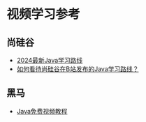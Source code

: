 # 视频学习参考

## 尚硅谷
+ [2024最新Java学习路线](https://www.bilibili.com/read/cv5216534/)
+ [如何看待尚硅谷在B站发布的Java学习路线？](https://www.zhihu.com/question/439848339)

## 黑马
+ [Java免费视频教程](https://space.bilibili.com/37974444/channel/seriesdetail?sid=240482)